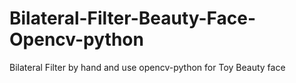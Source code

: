 # Bilateral-Filter-Beauty-Face-Opencv-python
Bilateral Filter by hand and use opencv-python for Toy Beauty face
